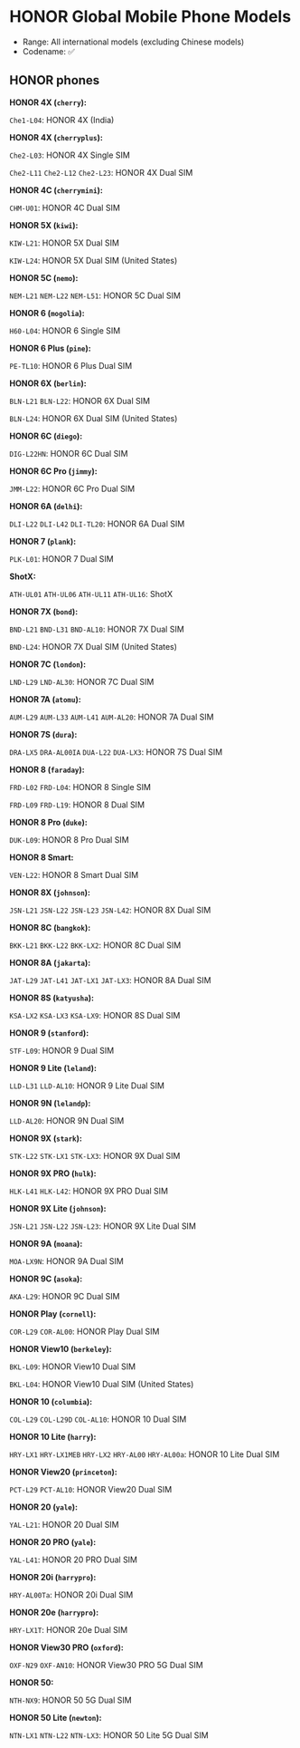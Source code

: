 # HONOR Global Mobile Phone Models

- Range: All international models (excluding Chinese models)
- Codename: ✅

## HONOR phones

**HONOR 4X (`cherry`):**

`Che1-L04`: HONOR 4X (India)

**HONOR 4X (`cherryplus`):**

`Che2-L03`: HONOR 4X Single SIM

`Che2-L11` `Che2-L12` `Che2-L23`: HONOR 4X Dual SIM

**HONOR 4C (`cherrymini`):**

`CHM-U01`: HONOR 4C Dual SIM

**HONOR 5X (`kiwi`):**

`KIW-L21`: HONOR 5X Dual SIM

`KIW-L24`: HONOR 5X Dual SIM (United States)

**HONOR 5C (`nemo`):**

`NEM-L21` `NEM-L22` `NEM-L51`: HONOR 5C Dual SIM

**HONOR 6 (`mogolia`):**

`H60-L04`: HONOR 6 Single SIM

**HONOR 6 Plus (`pine`):**

`PE-TL10`: HONOR 6 Plus Dual SIM

**HONOR 6X (`berlin`):**

`BLN-L21` `BLN-L22`: HONOR 6X Dual SIM

`BLN-L24`: HONOR 6X Dual SIM (United States)

**HONOR 6C (`diego`):**

`DIG-L22HN`: HONOR 6C Dual SIM

**HONOR 6C Pro (`jimmy`):**

`JMM-L22`: HONOR 6C Pro Dual SIM

**HONOR 6A (`delhi`):**

`DLI-L22` `DLI-L42` `DLI-TL20`: HONOR 6A Dual SIM

**HONOR 7 (`plank`):**

`PLK-L01`: HONOR 7 Dual SIM

**ShotX:**

`ATH-UL01` `ATH-UL06` `ATH-UL11` `ATH-UL16`: ShotX

**HONOR 7X (`bond`):**

`BND-L21` `BND-L31` `BND-AL10`: HONOR 7X Dual SIM

`BND-L24`: HONOR 7X Dual SIM (United States)

**HONOR 7C (`london`):**

`LND-L29` `LND-AL30`: HONOR 7C Dual SIM

**HONOR 7A (`atomu`):**

`AUM-L29` `AUM-L33` `AUM-L41` `AUM-AL20`: HONOR 7A Dual SIM

**HONOR 7S (`dura`):**

`DRA-LX5` `DRA-AL00IA` `DUA-L22` `DUA-LX3`: HONOR 7S Dual SIM

**HONOR 8 (`faraday`):**

`FRD-L02` `FRD-L04`: HONOR 8 Single SIM

`FRD-L09` `FRD-L19`: HONOR 8 Dual SIM

**HONOR 8 Pro (`duke`):**

`DUK-L09`: HONOR 8 Pro Dual SIM

**HONOR 8 Smart:**

`VEN-L22`: HONOR 8 Smart Dual SIM

**HONOR 8X (`johnson`):**

`JSN-L21` `JSN-L22` `JSN-L23` `JSN-L42`: HONOR 8X Dual SIM

**HONOR 8C (`bangkok`):**

`BKK-L21` `BKK-L22` `BKK-LX2`: HONOR 8C Dual SIM

**HONOR 8A (`jakarta`):**

`JAT-L29` `JAT-L41` `JAT-LX1` `JAT-LX3`: HONOR 8A Dual SIM

**HONOR 8S (`katyusha`):**

`KSA-LX2` `KSA-LX3` `KSA-LX9`: HONOR 8S Dual SIM

**HONOR 9 (`stanford`):**

`STF-L09`: HONOR 9 Dual SIM

**HONOR 9 Lite (`leland`):**

`LLD-L31` `LLD-AL10`: HONOR 9 Lite Dual SIM

**HONOR 9N (`lelandp`):**

`LLD-AL20`: HONOR 9N Dual SIM

**HONOR 9X (`stark`):**

`STK-L22` `STK-LX1` `STK-LX3`: HONOR 9X Dual SIM

**HONOR 9X PRO (`hulk`):**

`HLK-L41` `HLK-L42`: HONOR 9X PRO Dual SIM

**HONOR 9X Lite (`johnson`):**

`JSN-L21` `JSN-L22` `JSN-L23`: HONOR 9X Lite Dual SIM

**HONOR 9A (`moana`):**

`MOA-LX9N`: HONOR 9A Dual SIM

**HONOR 9C (`asoka`):**

`AKA-L29`: HONOR 9C Dual SIM

**HONOR Play (`cornell`):**

`COR-L29` `COR-AL00`: HONOR Play Dual SIM

**HONOR View10 (`berkeley`):**

`BKL-L09`: HONOR View10 Dual SIM

`BKL-L04`: HONOR View10 Dual SIM (United States)

**HONOR 10 (`columbia`):**

`COL-L29` `COL-L29D` `COL-AL10`: HONOR 10 Dual SIM

**HONOR 10 Lite (`harry`):**

`HRY-LX1` `HRY-LX1MEB` `HRY-LX2` `HRY-AL00` `HRY-AL00a`: HONOR 10 Lite Dual SIM

**HONOR View20 (`princeton`):**

`PCT-L29` `PCT-AL10`: HONOR View20 Dual SIM

**HONOR 20 (`yale`):**

`YAL-L21`: HONOR 20 Dual SIM

**HONOR 20 PRO (`yale`):**

`YAL-L41`: HONOR 20 PRO Dual SIM

**HONOR 20i (`harrypro`):**

`HRY-AL00Ta`: HONOR 20i Dual SIM

**HONOR 20e (`harrypro`):**

`HRY-LX1T`: HONOR 20e Dual SIM

**HONOR View30 PRO (`oxford`):**

`OXF-N29` `OXF-AN10`: HONOR View30 PRO 5G Dual SIM

**HONOR 50:**

`NTH-NX9`: HONOR 50 5G Dual SIM

**HONOR 50 Lite (`newton`):**

`NTN-LX1` `NTN-L22` `NTN-LX3`: HONOR 50 Lite 5G Dual SIM